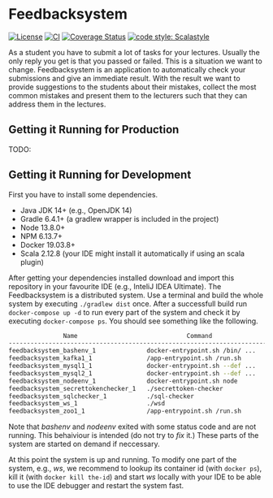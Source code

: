 # Feedbacksystem

[![License](https://img.shields.io/badge/License-Apache%202.0-blue.svg)](https://opensource.org/licenses/Apache-2.0)
[![CI](https://github.com/thm-mni-ii/feedbacksystem/actions/workflows/ci.yml/badge.svg)](https://github.com/thm-mni-ii/feedbacksystem/actions/workflows/ci.yml)
[![Coverage Status](https://coveralls.io/repos/github/thm-mni-ii/feedbacksystem/badge.svg?branch=dev)](https://coveralls.io/github/thm-mni-ii/feedbacksystem?branch=dev)
[![code style: Scalastyle](https://img.shields.io/badge/code_style-Scalastyle-c22d40.svg?style=flat)](https://github.com/scalastyle/scalastyle)

As a student you have to submit a lot of tasks
for your lectures. Usually the only reply you
get is that you passed or failed. This is a situation
we want to change.
Feedbacksystem is an application to automatically check
your submissions and give an immediate result.
With the result we want to provide suggestions
to the students about their mistakes, 
collect the most common mistakes and
present them to the lecturers such that they
can address them in the lectures.

## Getting it Running for Production

TODO: 

## Getting it Running for Development
First you have to install some dependencies.

* Java JDK 14+ (e.g., OpenJDK 14)
* Gradle 6.4.1+ (a gradlew wrapper is included in the project)
* Node 13.8.0+ 
* NPM 6.13.7+
* Docker 19.03.8+
* Scala 2.12.8 (your IDE might install it automatically if using an scala plugin)

After getting your dependencies installed download and import this repository in your favourite IDE (e.g., InteliJ IDEA Ultimate). The Feedbacksystem is a distributed system. Use a terminal and build the whole system by executing `./gradlew dist` once.
After a successfull build run `docker-compose up -d` to run every part of the system and check it by executing `docker-compose ps`. You should see something like the following.

```bash
               Name                              Command                State                          Ports                      
----------------------------------------------------------------------------------------------------------------------------------
feedbacksystem_bashenv_1              docker-entrypoint.sh /bin/ ...   Exit 127                                                   
feedbacksystem_kafka1_1               /app-entrypoint.sh /run.sh       Up         0.0.0.0:29092->29092/tcp, 0.0.0.0:9092->9092/tcp
feedbacksystem_mysql1_1               docker-entrypoint.sh --def ...   Up         0.0.0.0:3308->3306/tcp, 33060/tcp               
feedbacksystem_mysql2_1               docker-entrypoint.sh --def ...   Up         0.0.0.0:3309->3306/tcp, 33060/tcp               
feedbacksystem_nodeenv_1              docker-entrypoint.sh node        Exit 0                                                     
feedbacksystem_secrettokenchecker_1   ./secrettoken-checker            Up         2375/tcp, 2376/tcp                              
feedbacksystem_sqlchecker_1           ./sql-checker                    Up                                                         
feedbacksystem_ws_1                   ./wsd                            Up         0.0.0.0:443->8080/tcp                           
feedbacksystem_zoo1_1                 /app-entrypoint.sh /run.sh       Up         0.0.0.0:2181->2181/tcp, 2888/tcp, 3888/tcp  
```

Note that *bashenv* and *nodeenv* exited with some status code and are not running. This behaiviour is intended (do not try to *fix* it.) These parts of the system are started on demand if neccessary.

At this point the system is up and running. To modify one part of the system, e.g., *ws*, we recommend to lookup its container id (with `docker ps`), kill it (with `docker kill the-id`) and start *ws* locally with your IDE to be able to use the IDE debugger and restart the system fast.
